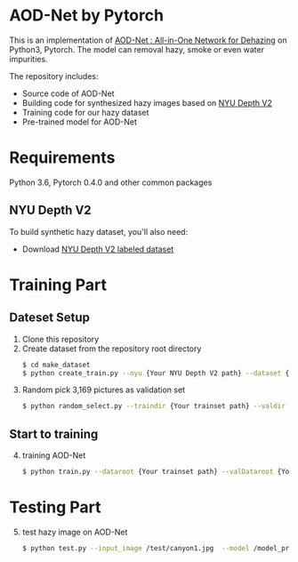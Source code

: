 # AOD-Net by Pytorch
This is an implementation of [AOD-Net : All-in-One Network for Dehazing](https://arxiv.org/abs/1707.06543) on Python3, Pytorch. The model can removal hazy, smoke or even water impurities.

The repository includes:
* Source code of AOD-Net
* Building code for synthesized hazy images based on [NYU Depth V2](https://cs.nyu.edu/~silberman/datasets/nyu_depth_v2.html)
* Training code for our hazy dataset
* Pre-trained model for AOD-Net

# Requirements
Python 3.6, Pytorch 0.4.0 and other common packages

## NYU Depth V2
To build synthetic hazy dataset, you'll also need:
* Download [NYU Depth V2 labeled dataset](http://horatio.cs.nyu.edu/mit/silberman/nyu_depth_v2/nyu_depth_v2_labeled.mat)

# Training Part
## Dateset Setup
1. Clone this repository
2. Create dataset from the repository root directory
    ```bash
    $ cd make_dataset
    $ python create_train.py --nyu {Your NYU Depth V2 path} --dataset {Your trainset path}
    ``` 
3. Random pick 3,169 pictures as validation set
    ```bash
    $ python random_select.py --traindir {Your trainset path} --valdir {Your valset path}
    ```
## Start to training
4. training AOD-Net
    ```bash
    $ python train.py --dataroot {Your trainset path} --valDataroot {Your valset path} --cuda
    ```
# Testing Part
5. test hazy image on AOD-Net
    ```bash
    $ python test.py --input_image /test/canyon1.jpg  --model /model_pretrained/AOD_net_epoch_relu_10.pth --output_filename /result/canyon1_dehaze.jpg --cuda
    ```
